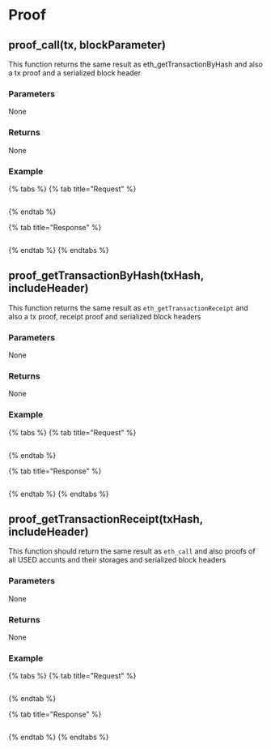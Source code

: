# Proof

## proof\_call\(tx, blockParameter\)

This function returns the same result as eth\_getTransactionByHash and also a tx proof and a serialized block header

### **Parameters**

None

### **Returns**

None

### **Example**

{% tabs %}
{% tab title="Request" %}
```bash

```
{% endtab %}

{% tab title="Response" %}
```text

```
{% endtab %}
{% endtabs %}

## proof\_getTransactionByHash\(txHash, includeHeader\)

This function returns the same result as `eth_getTransactionReceipt` and also a tx proof, receipt proof and serialized block headers

### **Parameters**

None

### **Returns**

None

### **Example**

{% tabs %}
{% tab title="Request" %}
```bash

```
{% endtab %}

{% tab title="Response" %}
```text

```
{% endtab %}
{% endtabs %}

## proof\_getTransactionReceipt\(txHash, includeHeader\)

This function should return the same result as `eth_call` and also proofs of all USED accunts and their storages and serialized block headers

### **Parameters**

None

### **Returns**

None

### **Example**

{% tabs %}
{% tab title="Request" %}
```bash

```
{% endtab %}

{% tab title="Response" %}
```text

```
{% endtab %}
{% endtabs %}

